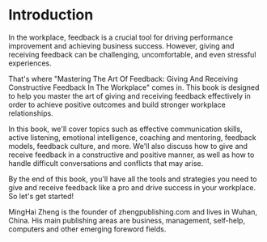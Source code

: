 # Introduction

In the workplace, feedback is a crucial tool for driving performance improvement and achieving business success. However, giving and receiving feedback can be challenging, uncomfortable, and even stressful experiences.

That's where "Mastering The Art Of Feedback: Giving And Receiving Constructive Feedback In The Workplace" comes in. This book is designed to help you master the art of giving and receiving feedback effectively in order to achieve positive outcomes and build stronger workplace relationships.

In this book, we'll cover topics such as effective communication skills, active listening, emotional intelligence, coaching and mentoring, feedback models, feedback culture, and more. We'll also discuss how to give and receive feedback in a constructive and positive manner, as well as how to handle difficult conversations and conflicts that may arise.

By the end of this book, you'll have all the tools and strategies you need to give and receive feedback like a pro and drive success in your workplace. So let's get started!

MingHai Zheng is the founder of zhengpublishing.com and lives in Wuhan, China. His main publishing areas are business, management, self-help, computers and other emerging foreword fields.
